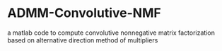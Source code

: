 # ADMM-Convolutive-NMF
a matlab code to compute convolutive nonnegative matrix factorization based on alternative direction method of multipliers
